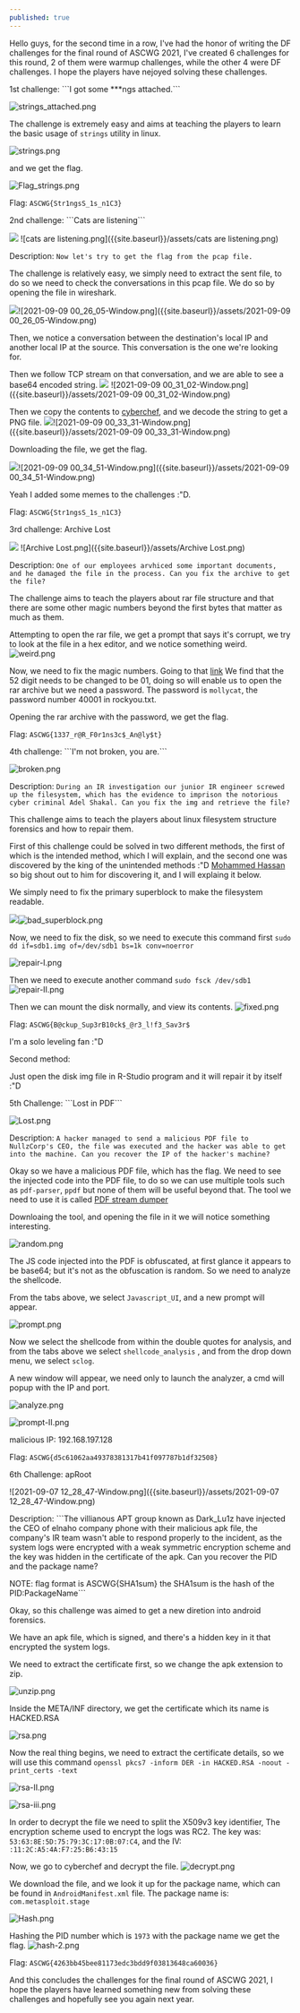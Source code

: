 ```yaml
---
published: true
---
```

Hello guys, for the second time in a row, I've had the honor of writing the DF challenges for the final round of ASCWG 2021, I've created 6 challenges for this round, 2 of them were warmup challenges, while the other 4 were DF challenges. I hope the players have nejoyed solving these challenges. 

<p> 1st challenge: ```I got some ***ngs attached.```</p>
  
  ![strings_attached.png]({{site.baseurl}}/assets/strings_attached.png)
 
  The challenge is extremely easy and aims at teaching the players to learn the basic usage of ```strings``` utility in linux. 
  
  ![strings.png]({{site.baseurl}}/assets/strings.png)

  and we get the flag.
  
![Flag_strings.png]({{site.baseurl}}/assets/Flag_strings.png)

  Flag: ```ASCWG{Str1ngsS_1s_n1C3}```
  
  <p> 2nd challenge: ```Cats are listening``` </p>
  
  ![]({{site.baseurl}}/assets/cats%20are%20listening.png)
  ![cats are listening.png]({{site.baseurl}}/assets/cats are listening.png)

Description: ```Now let's try to get the flag from the pcap file.```

The challenge is relatively easy, we simply need to extract the sent file, to do so we need to check the conversations in this pcap file. We do so by opening the file in wireshark.

![]({{site.baseurl}}/assets/2021-09-09%2000_26_05-Window.png)![2021-09-09 00_26_05-Window.png]({{site.baseurl}}/assets/2021-09-09 00_26_05-Window.png)



Then, we notice a conversation between the destination's local IP and another local IP at the source. This conversation is the one we're looking for.

Then we follow TCP stream on that conversation, and we are able to see a base64 encoded string.
![]({{site.baseurl}}/assets/2021-09-09%2000_31_02-Window.png)
![2021-09-09 00_31_02-Window.png]({{site.baseurl}}/assets/2021-09-09 00_31_02-Window.png)

Then we copy the contents to [cyberchef](https://gchq.github.io/CyberChef), and we decode the string to get a PNG file. 
![]({{site.baseurl}}/assets/2021-09-09%2000_33_31-Window.png)![2021-09-09 00_33_31-Window.png]({{site.baseurl}}/assets/2021-09-09 00_33_31-Window.png)

Downloading the file, we get the flag.

![]({{site.baseurl}}/assets/2021-09-09%2000_34_51-Window.png)![2021-09-09 00_34_51-Window.png]({{site.baseurl}}/assets/2021-09-09 00_34_51-Window.png)

Yeah I added some memes to the challenges :"D.

Flag: ```ASCWG{Str1ngsS_1s_n1C3}```

<p> 3rd challenge: Archive Lost</p>

![]({{site.baseurl}}/assets/Archive%20Lost.png)
![Archive Lost.png]({{site.baseurl}}/assets/Archive Lost.png)

Description: ```One of our employees arvhiced some important documents, and he damaged the file in the process. Can you fix the archive to get the file?```

The challenge aims to teach the players about rar file structure and that there are some other magic numbers beyond the first bytes that matter as much as them.

Attempting to open the rar file, we get a prompt that says it's corrupt, we try to look at the file in a hex editor, and we notice something weird. 
![weird.png]({{site.baseurl}}/assets/weird.png)

Now, we need to fix the magic numbers. Going to that [link](https://docs.fileformat.com/compression/rar/)
We find that the 52 digit needs to be changed to be 01, doing so will enable us to open the rar archive but we need a password. The password is ```mollycat```, the password number 40001 in rockyou.txt.

Opening the rar archive with the password, we get the flag.

Flag: ```ASCWG{1337_r@R_F0r1ns3c$_An@ly$t}```

<p> 4th challenge: ```I'm not broken, you are.``` </p>

![broken.png]({{site.baseurl}}/assets/broken.png)

Description: ```During an IR investigation our junior IR engineer screwed up the filesystem, which has the evidence to imprison the notorious cyber criminal Adel Shakal. Can you fix the img and retrieve the file?```

This challenge aims to teach the players about linux filesystem structure forensics and how to repair them.

First of this challenge could be solved in two different methods, the first of which is the intended method, which I will explain, and the second one was discovered by the king of the unintended methods :"D [Mohammed Hassan](https://0xmohammed.github.io) so big shout out to him for discovering it, and I will explaing it below.

We simply need to fix the primary superblock to make the filesystem readable.

![]({{site.baseurl}}/assets/bad_superblock.png)![bad_superblock.png]({{site.baseurl}}/assets/bad_superblock.png)

Now, we need to fix the disk, so we need to execute this command first ```sudo dd if=sdb1.img of=/dev/sdb1 bs=1k conv=noerror```

![repair-I.png]({{site.baseurl}}/assets/repair-I.png)

Then we need to execute another command ```sudo fsck /dev/sdb1```
![repair-II.png]({{site.baseurl}}/assets/repair-II.png)

Then we can mount the disk normally, and view its contents. 
![fixed.png]({{site.baseurl}}/_posts/fixed.png)

Flag: ```ASCWG{B@ckup_Sup3rB10ck$_@r3_l!f3_Sav3r$```

I'm a solo leveling fan :"D

Second method: 

Just open the disk img file in R-Studio program and it will repair it by itself :"D
 
<p> 5th Challenge: ```Lost in PDF```</p>
  
  ![Lost.png]({{site.baseurl}}/_posts/Lost.png)
  
  Description: ```A hacker managed to send a malicious PDF file to NullzCorp's CEO, the file was executed and the hacker was able to get into the machine. Can you recover the IP of the hacker's machine?```
  
  Okay so we have a malicious PDF file, which has the flag. We need to see the injected code into the PDF file, to do so we can use multiple tools such as ```pdf-parser```, ```ppdf``` but none of them will be useful beyond that. The tool we need to use it is called [PDF stream dumper](http://sandsprite.com/blogs/index.php?uid=7&pid=57)
  
  Downloaing the tool, and opening the file in it we will notice something interesting.
  
  ![random.png]({{site.baseurl}}/assets/random.png)

The JS code injected into the PDF is obfuscated, at first glance it appears to be base64; but it's not as the obfuscation is random. So we need to analyze the shellcode.

From the tabs above, we select ```Javascript_UI```, and a new prompt will appear. 

![prompt.png]({{site.baseurl}}/assets/prompt.png)

Now we select the shellcode from within the double quotes for analysis, and from the tabs above we select ```shellcode_analysis``` , and from the drop down menu, we select ```sclog```.

A new window will appear, we need only to launch the analyzer, a cmd will popup with the IP and port.

![analyze.png]({{site.baseurl}}/assets/analyze.png)


![prompt-II.png]({{site.baseurl}}/assets/prompt-II.png)

malicious IP: 192.168.197.128

Flag: ```ASCWG{d5c61062aa49378381317b41f097787b1df32508}```

<p>6th Challenge: apRoot</p>

![2021-09-07 12_28_47-Window.png]({{site.baseurl}}/assets/2021-09-07 12_28_47-Window.png)

Description: ```The villianous APT group known as Dark_Lu1z have injected the CEO of elnaho company phone with their malicious apk file, the company's IR team wasn't able to respond properly to the incident, as the system logs were encrypted with a weak symmetric encryption scheme and the key was hidden in the certificate of the apk. Can you recover the PID and the package name?

NOTE: flag format is ASCWG{SHA1sum} the SHA1sum is the hash of the PID:PackageName```

Okay, so this challenge was aimed to get a new diretion into android forensics. 

We have an apk file, which is signed, and there's a hidden key in it that encrypted the system logs. 

We need to extract the certificate first, so we change the apk extension to zip.

![unzip.png]({{site.baseurl}}/_posts/unzip.png)

Inside the META/INF directory, we get the certificate which its name is HACKED.RSA

![rsa.png]({{site.baseurl}}/_posts/rsa.png)

Now the real thing begins, we need to extract the certificate details, so we will use this command ```openssl pkcs7 -inform DER -in HACKED.RSA -noout -print_certs -text```

![rsa-II.png]({{site.baseurl}}/assets/rsa-II.png)

![rsa-iii.png]({{site.baseurl}}/assets/rsa-iii.png)

In order to decrypt the file we need to split the X509v3 key identifier, The encryption scheme used to encrypt the logs was RC2. The key was: ```53:63:8E:5D:75:79:3C:17:0B:07:C4```, and the IV: ```:11:2C:A5:4A:F7:25:B6:43:15```

Now, we go to cyberchef and decrypt the file. 
![decrypt.png]({{site.baseurl}}/assets/decrypt.png)

We download the file, and we look it up for the package name, which can be found in ```AndroidManifest.xml``` file. The package name is: ```com.metasploit.stage```

![Hash.png]({{site.baseurl}}/assets/Hash.png)

Hashing the PID number which is ```1973``` with the package name we get the flag.
![hash-2.png]({{site.baseurl}}/assets/hash-2.png)

Flag: ```ASCWG{4263bb45bee81173edc3bdd9f03813648ca60036}```

And this concludes the challenges for the final round of ASCWG 2021, I hope the players have learned something new from solving these challenges and hopefully see you again next year.

